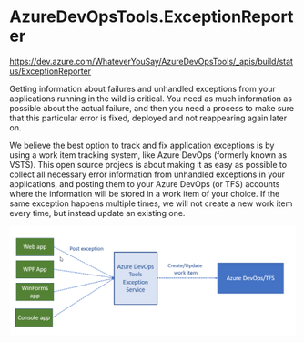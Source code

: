 # AzureDevOpsTools.ExceptionReporter

https://dev.azure.com/WhateverYouSay/AzureDevOpsTools/_apis/build/status/ExceptionReporter

Getting information about failures and unhandled exceptions from your applications running in the wild is critical. You need as much information as possible about the actual failure, and then you need a process to make sure that this particular error is fixed, deployed and not reappearing again later on.

We believe the best option to track and fix application exceptions is by using a work item tracking system, like Azure DevOps (formerly known as VSTS). This open source projecs is about making it as easy as possible to collect all necessary error information from unhandled exceptions in your applications, and posting them to your Azure DevOps (or TFS) accounts where the information will be stored in a work item of your choice. If the same exception happens multiple times, we will not create a new work item every time, but instead update an existing one. 

![Kiku](images/exceptionreporter.png)
